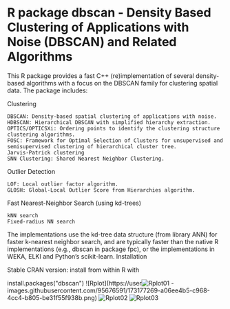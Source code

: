 # R package dbscan - Density Based Clustering of Applications with Noise (DBSCAN) and Related Algorithms

This R package provides a fast C++ (re)implementation of several density-based algorithms with a focus on the DBSCAN family for clustering spatial data. The package includes:

Clustering

    DBSCAN: Density-based spatial clustering of applications with noise.
    HDBSCAN: Hierarchical DBSCAN with simplified hierarchy extraction.
    OPTICS/OPTICSXi: Ordering points to identify the clustering structure clustering algorithms.
    FOSC: Framework for Optimal Selection of Clusters for unsupervised and semisupervised clustering of hierarchical cluster tree.
    Jarvis-Patrick clustering
    SNN Clustering: Shared Nearest Neighbor Clustering.

Outlier Detection

    LOF: Local outlier factor algorithm.
    GLOSH: Global-Local Outlier Score from Hierarchies algorithm.

Fast Nearest-Neighbor Search (using kd-trees)

    kNN search
    Fixed-radius NN search

The implementations use the kd-tree data structure (from library ANN) for faster k-nearest neighbor search, and are typically faster than the native R implementations (e.g., dbscan in package fpc), or the implementations in WEKA, ELKI and Python’s scikit-learn.
Installation

Stable CRAN version: install from within R with

install.packages("dbscan")
![Rplot](https://user![Rplot01](https://user-images.githubusercontent.com/95676591/173177272-e1f59d96-52dd-4f11-a0cf-6713dcb75826.png)
-images.githubusercontent.com/95676591/173177269-a06ee4b5-c968-4cc4-b805-be31f55f938b.png)
![Rplot02](https://user-images.githubusercontent.com/95676591/173177274-3cf830b3-edb1-42a4-bd58-94fe4a356bf4.png)
![Rplot03](https://user-images.githubusercontent.com/95676591/173177276-19dc6a51-ee68-43f2-8dec-6f5d5a004788.png)
